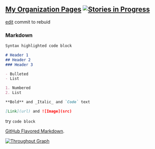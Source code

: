 ## [My Organization Pages](https://celestin.github.io/org) [![Stories in Progress](https://badge.waffle.io/celestin/org.svg?label=waffle%3Ain%20progress&title=In%20Progress)](http://waffle.io/celestin/org)


[edit](https://github.com/celestin/org/edit/master/README.md) commit to rebuid

### Markdown

```markdown
Syntax highlighted code block

# Header 1
## Header 2
### Header 3

- Bulleted
- List

1. Numbered
2. List

**Bold** and _Italic_ and `Code` text

[Link](url) and ![Image](src)
```

try  ```code block```

[GitHub Flavored Markdown](https://guides.github.com/features/mastering-markdown/).

[![Throughput Graph](http://graphs.waffle.io/celestin/org/throughput.svg)](https://waffle.io/celestin/org/metrics)

